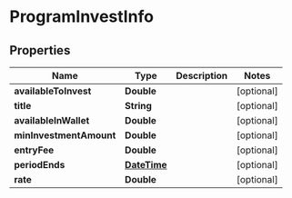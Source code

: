 
# ProgramInvestInfo

## Properties
Name | Type | Description | Notes
------------ | ------------- | ------------- | -------------
**availableToInvest** | **Double** |  |  [optional]
**title** | **String** |  |  [optional]
**availableInWallet** | **Double** |  |  [optional]
**minInvestmentAmount** | **Double** |  |  [optional]
**entryFee** | **Double** |  |  [optional]
**periodEnds** | [**DateTime**](DateTime.md) |  |  [optional]
**rate** | **Double** |  |  [optional]




